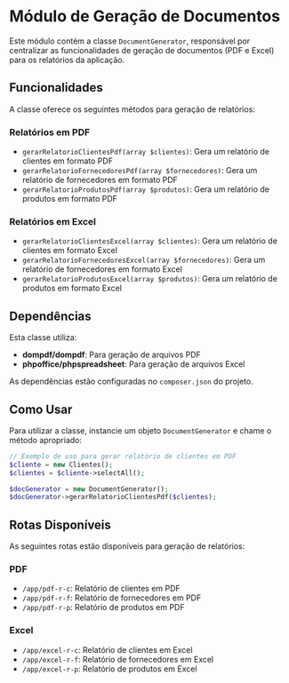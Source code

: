# Módulo de Geração de Documentos

Este módulo contém a classe `DocumentGenerator`, responsável por centralizar as funcionalidades de geração de documentos (PDF e Excel) para os relatórios da aplicação.

## Funcionalidades

A classe oferece os seguintes métodos para geração de relatórios:

### Relatórios em PDF

- `gerarRelatorioClientesPdf(array $clientes)`: Gera um relatório de clientes em formato PDF
- `gerarRelatorioFornecedoresPdf(array $fornecedores)`: Gera um relatório de fornecedores em formato PDF
- `gerarRelatorioProdutosPdf(array $produtos)`: Gera um relatório de produtos em formato PDF

### Relatórios em Excel

- `gerarRelatorioClientesExcel(array $clientes)`: Gera um relatório de clientes em formato Excel
- `gerarRelatorioFornecedoresExcel(array $fornecedores)`: Gera um relatório de fornecedores em formato Excel
- `gerarRelatorioProdutosExcel(array $produtos)`: Gera um relatório de produtos em formato Excel

## Dependências

Esta classe utiliza:

- **dompdf/dompdf**: Para geração de arquivos PDF
- **phpoffice/phpspreadsheet**: Para geração de arquivos Excel

As dependências estão configuradas no `composer.json` do projeto.

## Como Usar

Para utilizar a classe, instancie um objeto `DocumentGenerator` e chame o método apropriado:

```php
// Exemplo de uso para gerar relatório de clientes em PDF
$cliente = new Clientes();
$clientes = $cliente->selectAll();

$docGenerator = new DocumentGenerator();
$docGenerator->gerarRelatorioClientesPdf($clientes);
```

## Rotas Disponíveis

As seguintes rotas estão disponíveis para geração de relatórios:

### PDF
- `/app/pdf-r-c`: Relatório de clientes em PDF
- `/app/pdf-r-f`: Relatório de fornecedores em PDF
- `/app/pdf-r-p`: Relatório de produtos em PDF

### Excel
- `/app/excel-r-c`: Relatório de clientes em Excel
- `/app/excel-r-f`: Relatório de fornecedores em Excel
- `/app/excel-r-p`: Relatório de produtos em Excel